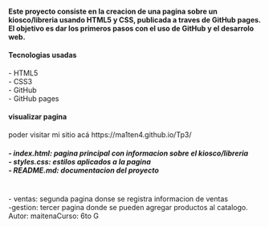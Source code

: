 <h4>Este proyecto consiste en la creacion de una pagina sobre un kiosco/libreria usando HTML5 y CSS, publicada a traves de GitHub pages. El objetivo es dar los primeros pasos con el uso de GitHub y el desarrolo web.</h4><h4>Tecnologias usadas </h4>- HTML5<br>- CSS3<br>- GitHub<br>- GitHub pages<h4>visualizar pagina</h4></h4></h5>poder visitar mi sitio acá https://ma1ten4.github.io/Tp3/</h4><h5>- index.html: pagina principal con informacion sobre el kiosco/libreria<br>- styles.css: estilos aplicados a la pagina<br>- README.md: documentacion del proyecto </h5><br>- ventas: segunda pagina donse se registra informacion de ventas<br>-gestion: tercer pagina donde se pueden agregar productos al catalogo.<br>Autor: maitenaCurso: 6to G
